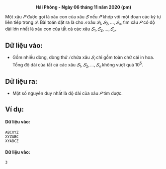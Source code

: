**<center>Hải Phòng - Ngày 06 tháng 11 năm 2020 (pm)</center>**

Một xâu $𝑃$ được gọi là xâu con của xâu $𝑆$ nếu $𝑃$ khớp với một đoạn các ký tự liên tiếp trong $𝑆$. Bài toán đặt ra là cho $𝑛$ xâu $𝑆_1, 𝑆_2, … , 𝑆_𝑛$, tìm xâu $𝑃$ có độ dài lớn nhất là xâu con của tất cả các xâu $𝑆_1, 𝑆_2, … , 𝑆_𝑛$.

## Dữ liệu vào:
- Gồm nhiều dòng, dòng thứ $𝑖$ chứa xâu $𝑆_𝑖$ chỉ gồm toàn chữ cái in hoa. Tổng độ dài của tất cả các xâu $𝑆_1, 𝑆_2, … , 𝑆_𝑛$ không vượt quá $10^5$.

## Dữ liệu ra:
- Một số nguyên duy nhất là độ dài của xâu $𝑃$ tìm được.

## Ví dụ:
#### Dữ liệu vào:
```
ABCXYZ
XYZABC
XYABCZ
```

#### Dữ liệu vào:
```
3
```